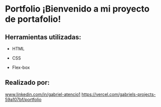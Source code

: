 # Portfolio ¡Bienvenido a mi proyecto de portafolio!

## Herramientas utilizadas:

* HTML

* CSS

* Flex-box

## Realizado por:
www.linkedin.com/in/gabriel-atencio1
https://vercel.com/gabriels-projects-59a107bf/portfolio
